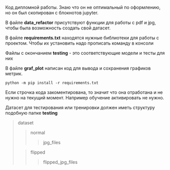 Код дипломной работы. Знаю что он не оптимальный по оформлению, но он был скопирован с блокнотов jupyter.

В файле **data_refactor** присутствуют функции для работы с pdf и jpg, чтобы была возможность создать свой датасет.

В файле **requirements.txt** находятся нужные библиотеки для работы с проектом.
Чтобы их установить надо прописать команду в консоли

Файлы с окончанием **testing** - это соответствующие модели и тесты для них

В файле **graf_plot** написан код для вывода и сохранения графиков метрик.
```
python -m pip install -r requirements.txt
```
Если строчка кода закоментирована, то значит что она отработана и не нужно на текущий момент.
Например обучение активировать не нужно.

Датасет для тестирования или тренировки должен иметь структуру подобную папке **testing**
>dataset
>>normal
>>>jpg_files
> 
>>flipped
>>>flipped_jpg_files